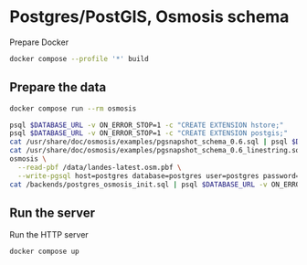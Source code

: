 # Postgres/PostGIS, Osmosis schema

Prepare Docker
```sh
docker compose --profile '*' build
```

## Prepare the data

```sh
docker compose run --rm osmosis
```

```sh
psql $DATABASE_URL -v ON_ERROR_STOP=1 -c "CREATE EXTENSION hstore;"
psql $DATABASE_URL -v ON_ERROR_STOP=1 -c "CREATE EXTENSION postgis;"
cat /usr/share/doc/osmosis/examples/pgsnapshot_schema_0.6.sql | psql $DATABASE_URL -v ON_ERROR_STOP=1
cat /usr/share/doc/osmosis/examples/pgsnapshot_schema_0.6_linestring.sql | psql $DATABASE_URL -v ON_ERROR_STOP=1
osmosis \
  --read-pbf /data/landes-latest.osm.pbf \
  --write-pgsql host=postgres database=postgres user=postgres password=postgres
cat /backends/postgres_osmosis_init.sql | psql $DATABASE_URL -v ON_ERROR_STOP=1
```

## Run the server

Run the HTTP server
```
docker compose up
```
